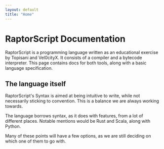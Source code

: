 ```yaml
---
layout: default
title: "Home"
---
```


# RaptorScript Documentation
RaptorScript is a programming language written as an educational exercise by Topisani and Vel0cityX. It consists of a compiler and a bytecode interpreter. This page contains docs for both tools, along with a basic language specification.

## The language itself

RaptorScript's Syntax is aimed at being intuitive to write, while not necessarily sticking to convention. This is a balance we are always working towards.

The language borrows syntax, as it does with features, from a lot of different places. Notable mentions would be Rust and Scala, along with Python.

Many of these points will have a few options, as we are still deciding on which
one of them to go with.
